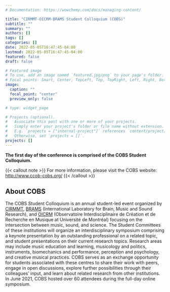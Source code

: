 ```yaml
---
# Documentation: https://wowchemy.com/docs/managing-content/

title: "CIRMMT-OICRM-BRAMS Student Colloquium (COBS)"
subtitle: ""
summary: ""
authors: []
tags: []
categories: []
date: 2022-05-05T16:47:45-04:00
lastmod: 2022-05-05T16:47:45-04:00
featured: false
draft: false

# Featured image
# To use, add an image named `featured.jpg/png` to your page's folder.
# Focal points: Smart, Center, TopLeft, Top, TopRight, Left, Right, BottomLeft, Bottom, BottomRight.
image:
  caption: ""
  focal_point: "center"
  preview_only: false

# type: widget_page

# Projects (optional).
#   Associate this post with one or more of your projects.
#   Simply enter your project's folder or file name without extension.
#   E.g. `projects = ["internal-project"]` references `content/project/deep-learning/index.md`.
#   Otherwise, set `projects = []`.
projects: []
---
```


**The first day of the conference is comprised of the COBS Student Colloquium.** 

{{< callout note >}}
For more information, please visit the COBS website: http://www.ccob-cobs.org/
{{< /callout >}}

## About COBS

The COBS Student Colloquium is an annual student-led event organized by [CIRMMT](https://www.cirmmt.org), [BRAMS](https://brams.org/) (International Laboratory for Brain, Music and Sound Research), and [OICRM](https://oicrm.org/) (Observatoire Interdisciplinaire de Création et de Recherche en Musique at Université de Montréal) focusing on the intersection between music, sound, and science. The Student Committees of these institutions will organize an interdisciplinary symposium comprising a keynote presentation by an outstanding professional on a related topic, and student presentations on their current research topics. Research areas may include music education and learning, musicology and politics, instruments, biomechanics and performance, perception and psychology, and creative musical practices. COBS serves as an exchange opportunity for students associated with these centres to share their work with peers, engage in open discussions, explore further possibilities through their colleagues’ input, and learn about related research from other institutions. In June 2021, COBS hosted over 60 attendees during the full-day online symposium.


